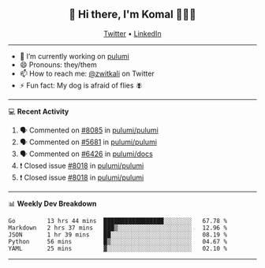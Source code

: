 <h2 align="center"> 👋 Hi there, I'm Komal 🧑🏾‍💻 </h2>
<p align="center">
    <a href="https://twitter.com/zwitkali">Twitter</a> •
    <a href="https://www.linkedin.com/in/komal-ali/">LinkedIn</a>
</p>

--------

- 🔭 I’m currently working on [pulumi](https://github.com/pulumi/pulumi)
- 😄 Pronouns: they/them
- 📫 How to reach me: [@zwitkali](https://twitter.com/zwitkali) on Twitter
- ⚡ Fun fact: My dog is afraid of flies 🪰

--------
💻 **Recent Activity**

<!--START_SECTION:activity-->
1. 🗣 Commented on [#8085](https://github.com/pulumi/pulumi/issues/8085) in [pulumi/pulumi](https://github.com/pulumi/pulumi)
2. 🗣 Commented on [#5681](https://github.com/pulumi/pulumi/issues/5681) in [pulumi/pulumi](https://github.com/pulumi/pulumi)
3. 🗣 Commented on [#6426](https://github.com/pulumi/docs/issues/6426) in [pulumi/docs](https://github.com/pulumi/docs)
4. ❗️ Closed issue [#8018](https://github.com/pulumi/pulumi/issues/8018) in [pulumi/pulumi](https://github.com/pulumi/pulumi)
5. ❗️ Closed issue [#8018](https://github.com/pulumi/pulumi/issues/8018) in [pulumi/pulumi](https://github.com/pulumi/pulumi)
<!--END_SECTION:activity-->

--------

📊 **Weekly Dev Breakdown**
<!--START_SECTION:waka-->
```text
Go         13 hrs 44 mins  █████████████████░░░░░░░░   67.78 % 
Markdown   2 hrs 37 mins   ███▒░░░░░░░░░░░░░░░░░░░░░   12.96 % 
JSON       1 hr 39 mins    ██░░░░░░░░░░░░░░░░░░░░░░░   08.19 % 
Python     56 mins         █▒░░░░░░░░░░░░░░░░░░░░░░░   04.67 % 
YAML       25 mins         ▓░░░░░░░░░░░░░░░░░░░░░░░░   02.10 % 
```
<!--END_SECTION:waka-->

--------